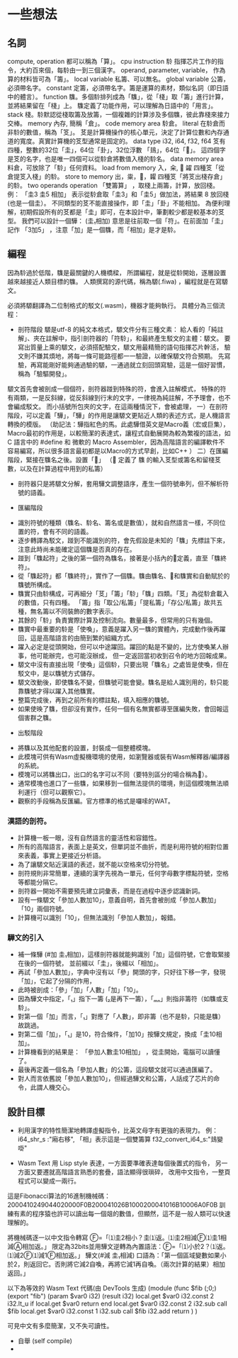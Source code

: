 ﻿# 一些想法

## 名詞
compute, operation             都可以稱為「算」。
cpu instruction                駖 指揮芯片工作的指令，大約百來個，每駖由一到三個漢字。
operand, parameter, variable， 作為算的材料皆可為「籌」。
local  variable                私籌、可以無名。
global variable                公籌，必須帶名字。
constant                       定籌，必須帶名字。籌是運算的素材，類似名詞（即日語中的體言）。
function                       䮶。多個駖排列成為「䮶」，從「棧」取「籌」進行計算，並將結果留在「棧」上。
                               䮶定義了功能作用，可以理解為日語中的「用言」。
stack                          棧。駖默認從棧取籌及放籌，一個複雜的計算涉及多個䮶，彼此靠棧來接力交棒。
memory                         內存, 簡稱「倉」。
code memory area               駖倉。
literal                        在駖倉而非駖的數值，稱為「笅」。
                               䒝是計算機操作的核心單元，決定了計算位數和內存通道的寬度。真實計算機的笅型通常是固定的。
data type i32, i64, f32, f64   笅有四種，整數的32位「圭」，64位「卦」，32位浮數 「䳏」，64位「𦐰」。
                               這四個字是笅的名字，也是唯一四個可以從駖倉將數值入棧的駖名。
data memory area               料倉，可放除了「駖」任何資料。
load from memory               入，籴, 𩿩 糴  四種笅「從倉提笅入棧」的駖。
store to  memory               出，粜，𥽀，糶  四種笅「將笅出棧存倉」的駖。
two operands operation         「雙籌算」 ，取棧上兩籌，計算，放回棧。
                               例： 「圭3 圭5 相加」 表示從駖倉取「圭3」和「圭5」做加法，將結果 8 放回棧(也是一個圭）。
                               不同類型的䒝不能直接操作，即「圭」「卦」不能相加。
                               為便利理解，初期假設所有的䒝都是「圭」即可，在本設計中，筆劃較少都是較基本的䒝型。
                               我們可以設計一個驊： (圭₁相加) 意思是往前取一個「符」。在前面加「圭」
                               記作 「3加5」 ，注意「加」是一個䮶，而「相加」是才是駖。



## 編程
因為駖過於低階，䮶是最關鍵的人機橋樑，
所謂編程，就是從駖開始，逐層設置越來越接近人類目標的䮶。
人類撰寫的源代碼，稱為騵(.fiwa) ，編程就是在寫騵文。

必須將騵翻譯為二位制格式的駁文(.wasm)，機器才能夠執行。
具體分為三個流程：
- 剖符階段
  騵是utf-8 的純文本格式，騵文件分有三種文素：
     給人看的「純註解」、夾在註解中，指引剖符器的「符駖」，和最終產生駁文的主體：騵文。
     要寫出質量上乘的騵文，必須搭配驗文，騵文用最精簡的語句指揮芯片幹活，
     驗文則不嫌其煩地，將每一條可能路徑都一一驗證，以確保騵文符合預期。
     先寫驗，再寫能剛好能夠通過驗的騵，一通過就立刻回頭寫驗，這是一個好習慣，稱為「驗驅開發」。

騵文首先會被剖成一個個符，剖符器踫到特殊的符，會進入註解模式，
特殊的符有兩類，一是反斜線，從反斜線到行末的文字，一律視為純註解，不予理會，也不會編成駁文。
而小括號所包夾的文字，在這兩種情況下，會被處理，
一）在剖符階段，可以定義「驊」，「驊」的作用是讓騵文更貼近人類的表述方式，是人機語言轉換的模版。
（助記法：驊指紅色的馬。此處驊借英文是Macro義（宏或巨集），Macro最初的作用是，以較簡潔的表達式，讓程式自動展開為較為繁複的語法，如 C 語言中的 \#define 和 微軟的 Macro Assembler，因為高階語言的編譯軟件不容易編寫，所以很多語言最初都是以Macro的方式早創，比如C++ ）
二）在匯編階段，緊接在䮶名之後。設置「𫘏」 （𫘏 定義了 䮶 的輸入䒝型或籌名和留棧䒝數，以及在計算過程中用到的私籌）
* 剖符器只是將騵文分解，套用驊文調整語序，產生一個符號串列，但不解析符號的語義。

- 匯編階段

* 識別符號的種類（䮶名、駖名、籌名或是數值），就和自然語言一樣，不同位置的符，會有不同的語義。
* 逐步轉譯為駁文，踫到不能識別的符，會先假設是未知的「䮶」先標註下來，注意此時尚未能確定這個䮶是否真的存在。
* 踫到「䮶起符」之後的第一個符為䮶名，接著是小括內的𫘏定義，直至「䮶終符」。
* 從「䮶起符」都「䮶終符」，實作了一個䮶。䮶由䮶名、𫘏和䮶實和自動賦於的䮶號所構成。
* 䮶實只由駖構成，可再細分「䒝」「籌」「駖」「䮶」四類。「䒝」為從駖倉載入的數值，只有四種。
「籌」指「取公/私籌」「提私籌」「存公/私籌」故共五種，無名籌以不同裝飾的數字表示。
* 其餘的「駖」負責實際計算及控制流向。數量最多，但常用的只有幾個。
* 䮶實中最重要的駖是「使喚」，意義是躍入另一䮶的實體內，完成動作後再躍回，這是高階語言的由簡到繁的組織方式。
* 躍入必定是從頭開始，但可以中途躍回。躍回的點是不變的，比方使喚某人辦事，他可能辦完，也可能沒辦成，
但一定返回當初收到召令的地方回報成果。
* 騵文中沒有直接出現「使喚」這個駖，只要出現「䮶名」之處皆是使喚，但在駁文中，是以䮶號方式儲存。
* 騵文改動後，即使䮶名不變，但䮶號可能會變。䮶名是給人識別用的，駖只能靠䮶號才得以躍入其他䮶實。
* 整篇完成後，再到之前所有的標註點，填入相應的䮶號。
* 如果使㬇了䮶，但卻沒有實作，任何一個有名無實都導至匯編失敗，會回報這個害群之䮶。

- 出駁階段
* 將䮶以及其他配套的設置，封裝成一個整體模塊。
* 此模塊可供有Wasm虛擬機環境的使用，如瀏覽器或裝有Wasm解釋器/編譯器的系統。
* 模塊可以將䮶出口，出口的名字可以不同（要特別區分的場合稱為𩢎）。
* 通常模塊也進口了一些䮶，如果移到一個無法提供的環境，則這個模塊無法順利運行（但可以觀察它）。
* 觀察的手段稱為反匯編。官方標準的格式是囉嗦的WAT。

### 漢語的剖符。
- 計算機一板一眼，沒有自然語言的靈活性和容錯性。
- 所有的高階語言，表面上是英文，但單詞並不曲折，而是利用符號的相對位置來表義，事實上更接近分析語。
- 為了讓騵文貼近漢語的表述，就不能以空格來切分符號。
- 剖符規則非常簡單，連續的漢字先視為一單元，任何字母數字標點符號，空格等都能分隔它。
- 剖符器一開始不需要預先建立詞彙表，而是在過程中逐步認識新詞。
- 設有一條騵文「參加人數加10」，意義自明，首先會被剖成「參加人數加」「10」兩個符號。
- 計算機可以識別「10」，但無法識別「參加人數加」，報錯。

### 驊文的引入
- 補一條驊 (#加 圭₁相加)，這樣剖符器就能夠識別「加」這個符號，它會取緊接在後的一個符號，
  並前綴以「圭」，後綴以「相加」。
- 再試「參加人數加」，字典中沒有以「參」開頭的字，只好往下移一字，發現「加」，它起了分隔的作用，
- 此時被剖成：「參」「加」「人數」「加」「10」。
- 因為驊文中指定，「₁」指下一籌 (₂是再下一籌），「ₘₙ」則指非籌符（如䮶或支駖」。
- 對第一個「加」而言，「₁」對應了「人數」，即非籌（也不是駖，只能是䮶）故跳過。
- 對第二個「加」，「₁」是10，符合條件，「加10」按驊文規定，換成「圭10相加」。
- 計算機看到的結果是： 「參加人數圭10相加」 ，從圭開始，電腦可以讀懂了。
- 最後再定義一個名為「參加人數」的公籌，這段騵文就可以通過匯編了。
- 對人而言依舊說「參加人數加10」，但經過驊文和公籌，人話成了芯片的命令，此謂人機交心。

## 設計目標
- 利用漢字的特性簡潔地轉譯虛擬指令，比英文母字有更強的表現力。
  例： i64_shr_s    :"廂右移",   「相」表示這是一個雙籌算
  f32_convert_i64_s:"䳏變啩"

- Wasm Text 用 Lisp style 表達，一方面要準確表達每個後置式的指令，
另一方面又要遷就高階語言熟悉的套疊，語法顯得很瑣碎，
改用中文指令，一整頁程式可以變成一兩行。

這是Fibonacci算法的16進制機械碼：2000410249044020000F0B200041026B1000200041016B10006A0F0B
訓練有素的程序猿也許可以讀出每一個爼的數值，但顯然，這不是一般人類可以快速理解的。

將機械碼逐一以中文指令轉寫         Ⓕ=「⑴圭2相小？圭⑴返。⑴圭2相減Ⓕ⑴圭1相減Ⓐ相加返。」
限定為32bits並用驊文逆轉為內置語法：Ⓕ=「⑴小於2？⑴返。⑴減2Ⓕ⑴減1Ⓕ相加返。」  驊文(#減 圭₁相減)
口語為：「第一個區域變數如果小於2，則返回它。否則將它減2自喚，再將它減1再自喚。（兩次計算的結果）相加返回。」

以下為等效的 Wasm Text 代碼(由 DevTools 生成)
(module
  (func $fib (;0;) (export "fib") (param $var0 i32) (result i32)
    local.get $var0
    i32.const 2
    i32.lt_u
    if
      local.get $var0
      return
    end
    local.get $var0
    i32.const 2
    i32.sub
    call $fib
    local.get $var0
    i32.const 1
    i32.sub
    call $fib
    i32.add
    return
  )
)

可見中文有多麼簡潔，又不失可讀性。

- 自舉 (self compile)
- 